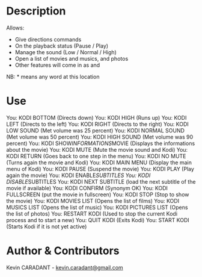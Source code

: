 # Description
Allows:
   - Give directions commands
   - On the playback status (Pause / Play)
   - Manage the sound (Low / Normal / High)
   - Open a list of movies and musics, and photos
   - Other features will come in as and

NB: * means any word at this location

# Use
You: KODI BOTTOM (Directs down)
You: KODI HIGH (Runs up)
You: KODI LEFT (Directs to the left)
You: KODI RIGHT (Directs to the right)
You: KODI LOW SOUND (Met volume was 25 percent)
You: KODI NORMAL SOUND (Met volume was 50 percent)
You: KODI HIGH SOUND (Met volume was 90 percent)
You: KODI SHOW*INFORMATIONS*MOVIE (Displays the informations about the movie)
You: KODI MUTE (Mute the movie sound and Kodi)
You: KODI RETURN (Goes back to one step in the menu)
You: KODI NO MUTE (Turns again the movie and Kodi)
You: KODI MAIN MENU (Display the main menu of Kodi)
You: KODI PAUSE (Suspend the movie)
You: KODI PLAY (Play again the movie)
You: KODI ENABLE*SUBTITLES
You: KODI DISABLE*SUBTITLES
You: KODI NEXT SUBTITLE (load the next subtitle of the movie if available)
You: KODI CONFIRM (Synonym OK)
You: KODI FULLSCREEN (put the movie in fullscreen)
You: KODI STOP (Stop to show the movie)
You: KODI MOVIES LIST (Opens the list of films)
You: KODI MUSICS LIST (Opens the list of music)
You: KODI PICTURES LIST (Opens the list of photos)
You: RESTART KODI (Used to stop the current Kodi process and to start a new)
You: QUIT KODI (Exits Kodi)
You: START KODI (Starts Kodi if it is not yet active)

# Author & Contributors
Kevin CARADANT - kevin.caradant@gmail.com
